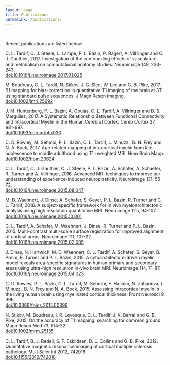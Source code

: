 ```yaml
---
layout: page
title: Publications
permalink: /publications/
---
```



<a href="https://www.researchgate.net/profile/{{ site.researchgate }}" target="_blank"><i class="ai ai-researchgate ai-lg" aria-hidden="true"></i></a>
<a href="https://schoolar.google.ca/{{ site.google-scholar }}" target="_blank"><i class="ai ai-google-scholar ai-lg" aria-hidden="true"></i></a>
<a href="https://www.ncbi.nlm.nih.gov/pubmed/?term=Tardif%20CL%5BAuthor%5D" target="_blank"><i class="ai ai-pubmed ai-lg" aria-hidden="true"></i></a>
<br>

<p>Recent publications are listed below:</p>

<p>C. L. Tardif, C. J. Steele, L. Lampe, P. L. Bazin, P. Ragert, A. Villringer and C. J. Gauthier, 2017. Investigation of the confounding effects of vasculature and metabolism on computational anatomy studies. Neuroimage 149, 233-243.<br><a href="http://dx.doi.org/10.1016/j.neuroimage.2017.01.025" target="_blank">doi:10.1016/j.neuroimage.2017.01.025</a></p>

<!--<a href="http://dx.doi.org/10.1016/j.neuroimage.2017.01.025" target="_blank"><i class="ai ai-doi" aria-hidden="true"></i></a>-->

<p>M. Boudreau, C. L. Tardif, N. Stikov, J. G. Sled, W. Lee and G. B. Pike, 2017. B1 mapping for bias-correction in quantitative T1 imaging of the brain at 3T using standard pulse sequences. J Magn Reson Imaging.
<br><a href="http://dx.doi.org/10.1002/jmri.25692" target="_blank">doi:10.1002/jmri.25692</a></p>

<p>J. M. Huntenburg, P. L. Bazin, A. Goulas, C. L. Tardif, A. Villringer and D. S. Margulies, 2017. A Systematic Relationship Between Functional Connectivity and Intracortical Myelin in the Human Cerebral Cortex. Cereb Cortex 27, 981-997.
<br><a href="http://dx.doi.org/10.1093/cercor/bhx030" target="_blank">doi:10.1093/cercor/bhx030</a></p>

<p>C. D. Rowley, M. Sehmbi, P. L. Bazin, C. L. Tardif, L. Minuzzi, B. N. Frey and N. A. Bock, 2017. Age-related mapping of intracortical myelin from late adolescence to middle adulthood using T1 -weighted MRI. Hum Brain Mapp.
<br><a href="http://dx.doi.org/10.1002/hbm.23624" target="_blank">doi:10.1002/hbm.23624</a></p>

<p>C. L. Tardif, C. J. Gauthier, C. J. Steele, P. L. Bazin, A. Schafer, A. Schaefer, R. Turner and A. Villringer, 2016. Advanced MRI techniques to improve our understanding of experience-induced neuroplasticity. Neuroimage 131, 55-72.
<br><a href="http://dx.doi.org/10.1016/j.neuroimage.2015.08.047" target="_blank">doi:10.1016/j.neuroimage.2015.08.047</a></p>

<p>M. D. Waehnert, J. Dinse, A. Schafer, S. Geyer, P. L. Bazin, R. Turner and C. L. Tardif, 2016. A subject-specific framework for in vivo myeloarchitectonic analysis using high resolution quantitative MRI. Neuroimage 125, 94-107.
<br><a href="http://dx.doi.org/10.1016/j.neuroimage.2015.10.001" target="_blank">doi:10.1016/j.neuroimage.2015.10.001</a></p>

<p>C. L. Tardif, A. Schafer, M. Waehnert, J. Dinse, R. Turner and P. L. Bazin, 2015. Multi-contrast multi-scale surface registration for improved alignment of cortical areas. Neuroimage 111, 107-22.
<br><a href="http://dx.doi.org/10.1016/j.neuroimage.2015.02.005" target="_blank">doi:10.1016/j.neuroimage.2015.02.005</a></p>

<p>J. Dinse, N. Hartwich, M. D. Waehnert, C. L. Tardif, A. Schafer, S. Geyer, B. Preim, R. Turner and P. L. Bazin, 2015. A cytoarchitecture-driven myelin model reveals area-specific signatures in human primary and secondary areas using ultra-high resolution in-vivo brain MRI. Neuroimage 114, 71-87.
<br><a href="http://dx.doi.org/10.1016/j.neuroimage.2015.04.023" target="_blank">doi:10.1016/j.neuroimage.2015.04.023</a></p>

<p>C. D. Rowley, P. L. Bazin, C. L. Tardif, M. Sehmbi, E. Hashim, N. Zaharieva, L. Minuzzi, B. N. Frey and N. A. Bock, 2015. Assessing intracortical myelin in the living human brain using myelinated cortical thickness. Front Neurosci 9, 396.
<br><a href="http://dx.doi.org/10.3389/fnins.2015.00396" target="_blank">doi:10.3389/fnins.2015.00396</a></p>

<p>N. Stikov, M. Boudreau, I. R. Levesque, C. L. Tardif, J. K. Barral and G. B. Pike, 2015. On the accuracy of T1 mapping: searching for common ground. Magn Reson Med 73, 514-22.
<br><a href="http://dx.doi.org/10.1002/mrm.25135" target="_blank">doi:10.1002/mrm.25135</a></p>

<p>C. L. Tardif, B. J. Bedell, S. F. Eskildsen, D. L. Collins and G. B. Pike, 2012. Quantitative magnetic resonance imaging of cortical multiple sclerosis pathology. Mult Scler Int 2012, 742018.
<br><a href="http://dx.doi.org/10.1155/2012/742018" target="_blank">doi:10.1155/2012/742018</a></p>
